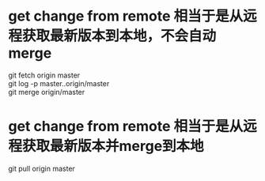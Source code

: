 # get change from remote 相当于是从远程获取最新版本到本地，不会自动merge
git fetch origin master  
git log -p master..origin/master  
git merge origin/master  

# get change from remote 相当于是从远程获取最新版本并merge到本地
git pull origin master

#